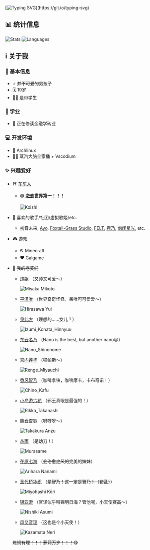 [![Typing SVG](https://readme-typing-svg.herokuapp.com?color=739980&center=true&vCenter=true&width=600&lines=%E6%AC%A2%E8%BF%8E%E6%9D%A5%E5%88%B0%E6%88%91%E7%9A%84Github%E4%B8%BB%E9%A1%B5+%E3%83%BE(%E2%89%A7%E2%96%BD%E2%89%A6*)o)](https://git.io/typing-svg)

## 📊 统计信息
![Stats](https://github-readme-stats.vercel.app/api?username=KoishiMoe&show_icons=true&theme=vue&count_private=true)
![Languages](https://github-readme-stats.vercel.app/api/top-langs/?username=KoishiMoe&layout=compact&theme=vue)

## ℹ️ 关于我
### 🧑 基本信息
- ♂️ ~~并不可爱的~~男孩子
- 🗓️ 19岁
- 🧑‍🎓 是带学生
### 🌱 学业
- 🏦 正在修读金融学砖业
### 💻 开发环境
- 🐧 Archlinux
- 👨‍💻 蒸汽大脑全家桶 + Vscodium
### ✨ 兴趣爱好
- ⛩️ [车车人](https://zh.wikipedia.org/wiki/%E6%9D%B1%E6%96%B9Project)
  - 🟣 **[恋恋](https://thwiki.cc/%E5%8F%A4%E6%98%8E%E5%9C%B0%E6%81%8B)世界第一！！！**

    ![Koishi](https://i.pixiv.re/c/250x250_80_a2/img-master/img/2011/05/14/05/14/15/18868299_p0_square1200.jpg)
- 🎵 喜欢的歌手/社团/虚拟歌姬/etc.
  - 初音未来, [Ayo](https://twitter.com/ayo_a4), [Foxtail-Grass Studio](https://f-g-s.net/), [FELT](https://www.youtube.com/channel/UCYVjEJTsWwyVMj4PlNiqw-Q), [鹿乃](https://twitter.com/kano_2525), [幽闭星光](https://twitter.com/Yuuka_st), etc.
- 🎮 游戏
  - ⛏ Minecraft
  - ❤️ Galgame
- 🌸 ~~我的老婆们~~
  - [炮姐](https://zh.wikipedia.org/zh/%E5%BE%A1%E5%9D%82%E7%BE%8E%E7%90%B4) （又帅又可爱～）

    ![Misaka Mikoto](https://i.pixiv.re/c/250x250_80_a2/img-master/img/2009/10/23/02/31/47/6770373_p0_square1200.jpg)
  - [平泽唯](https://zh.wikipedia.org/wiki/K-ON!%E8%A7%92%E8%89%B2%E5%88%97%E8%A1%A8#%E5%B9%B3%E6%BE%A4%E5%94%AF%EF%BC%88%E5%B9%B3%E6%B2%A2_%E5%94%AF%EF%BC%88%E3%81%B2%E3%82%89%E3%81%95%E3%82%8F_%E3%82%86%E3%81%84%EF%BC%89%EF%BC%89) （世界奇奇怪怪，呆唯可可爱爱～）

    ![Hirasawa Yui](https://github.com/KoishiMoe/KoishiMoe/blob/main/images/Hirasawa_Yui.jpg)
  - [泉此方](https://zh.wikipedia.org/wiki/%E5%B9%B8%E9%81%8B%E2%98%86%E6%98%9F%E8%A7%92%E8%89%B2%E5%88%97%E8%A1%A8#%E6%B3%89%E6%AD%A4%E6%96%B9) （理想的……女儿？）

    ![Izumi_Konata_Hinnyuu](https://github.com/KoishiMoe/KoishiMoe/blob/main/images/Izumi_Konata_Hinnyuu.jpg)
  - [东云名乃](https://zh.wikipedia.org/wiki/%E6%97%A5%E5%B8%B8#%E4%B8%BB%E8%A6%81%E8%A7%92%E8%89%B2) （Nano is the best, but another nano😉）

    ![Nano_Shinonome](https://github.com/KoishiMoe/KoishiMoe/blob/main/images/Nano_Shinonome.JPG)
  - [宫内莲华](https://zh.wikipedia.org/zh-cn/%E6%82%A0%E6%82%A0%E5%93%89%E5%93%89%E5%B0%91%E5%A5%B3%E6%97%A5%E5%92%8C#%E7%99%BB%E5%A0%B4%E8%A7%92%E8%89%B2) （喵帕斯～）

    ![Renge_Miyauchi](https://github.com/KoishiMoe/KoishiMoe/blob/main/images/Renge_Miyauchi.jpg)
  - [香风智乃](https://zh.wikipedia.org/wiki/%E8%AB%8B%E5%95%8F%E6%82%A8%E4%BB%8A%E5%A4%A9%E8%A6%81%E4%BE%86%E9%BB%9E%E5%85%94%E5%AD%90%E5%97%8E%EF%BC%9F#%E4%B8%BB%E8%A6%81%E4%BA%BA%E7%89%A9) （咖啡拿铁，咖啡摩卡，卡布奇诺！）

    ![Chino_Kafu](https://github.com/KoishiMoe/KoishiMoe/blob/main/images/Chino_Kafu.png)
  - [小鸟游六花](https://zh.wikipedia.org/wiki/%E4%B8%AD%E4%BA%8C%E7%97%85%E4%B9%9F%E6%83%B3%E8%AB%87%E6%88%80%E6%84%9B%EF%BC%81#%E4%B8%BB%E8%A6%81%E8%A7%92%E8%89%B2) （邪王真眼是最强的！）

    ![Rikka_Takanashi](https://github.com/KoishiMoe/KoishiMoe/blob/main/images/Takanashi_Rikka.gif)
  - [鹰仓杏铃](https://zh.wikipedia.org/wiki/Clover_Day's#%E4%B8%BB%E8%A6%81%E8%A7%92%E8%89%B2) （呀呀呀～）

    ![Takakura Anzu](https://github.com/KoishiMoe/KoishiMoe/blob/main/images/Takakura_Anzu.jpg)
  - [丛雨](https://zh.wikipedia.org/wiki/%E5%8D%83%E6%88%80%EF%BC%8A%E8%90%AC%E8%8A%B1#%E7%99%BB%E5%A0%B4%E8%A7%92%E8%89%B2) （是幼刀！）

    ![Murasame](https://github.com/KoishiMoe/KoishiMoe/blob/main/images/Murasame.jpg)
  - [在原七海](https://zh.wikipedia.org/wiki/RIDDLE_JOKER#%E4%B8%BB%E8%A6%81%E8%A7%92%E8%89%B2) （~~会治愈之风的~~完美的妹妹）

    ![Arihara Nanami](https://github.com/KoishiMoe/KoishiMoe/blob/main/images/Arihara_Nanami.jpg)
  - [圣代桥冰织](https://zh.wikipedia.org/wiki/%E7%B3%96%E8%AA%BF%EF%BC%81-sugarfull_tempering-#%E4%B8%BB%E8%A6%81%E8%A7%92%E8%89%B2) （~~是智乃！这一定是智乃！（错乱）~~）

    ![Miyohashi Kōri](https://github.com/KoishiMoe/KoishiMoe/blob/main/images/Miyohashi_K%C5%8Dri.jpg)
  - [锦亚澄](https://madosoft.net/hamidashi/character#asumi) （官译似乎叫锦明日海？管他呢，小天使赛高～）

    ![Nishiki Asumi](https://github.com/KoishiMoe/KoishiMoe/blob/main/images/Nishiki_Asumi.png)
  - [风又音理](https://zh.m.wikipedia.org/zh-cn/%E6%98%9F%E7%A9%BA%E5%88%97%E8%BB%8A%E8%88%87%E7%99%BD%E7%9A%84%E6%97%85%E8%A1%8C) （这也是个小天使！）
  
    ![Kazamata Neri](https://github.com/KoishiMoe/KoishiMoe/blob/main/images/Kazamata_Neri.jpg)
    
  ~~炼铜有理！！！萝莉万岁！！！😋~~
